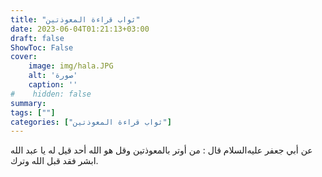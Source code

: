 ```yaml
---
title: "ثواب قراءة المعوذتين"
date: 2023-06-04T01:21:13+03:00
draft: false
ShowToc: False
cover:
    image: img/hala.JPG
    alt: 'صورة'
    caption: ''
#    hidden: false
summary: 
tags: [""]
categories: ["ثواب قراءة المعوذتين"]
---
```

عن أبي جعفر عليه‌السلام قال : من أوتر بالمعوذتين وقل هو الله
أحد قيل له يا عبد الله ابشر فقد قبل الله وترك.

